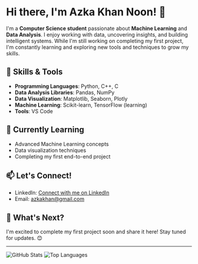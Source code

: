# Hi there, I'm Azka Khan Noon! 👋

I'm a **Computer Science student** passionate about **Machine Learning** and **Data Analysis**. I enjoy working with data, uncovering insights, and building intelligent systems. While I'm still working on completing my first project, I'm constantly learning and exploring new tools and techniques to grow my skills.

## 🔧 Skills & Tools
- **Programming Languages**: Python, C++, C
- **Data Analysis Libraries**: Pandas, NumPy
- **Data Visualization**: Matplotlib, Seaborn, Plotly
- **Machine Learning**: Scikit-learn, TensorFlow (learning)
- **Tools**: VS Code

## 🌱 Currently Learning
- Advanced Machine Learning concepts
- Data visualization techniques
- Completing my first end-to-end project

## 📫 Let's Connect!
- LinkedIn: [Connect with me on LinkedIn](https://www.linkedin.com/in/azka-khan-1b569432a/)
- Email: azkakhan@gmail.com

## 🚀 What's Next?
I'm excited to complete my first project soon and share it here! Stay tuned for updates. 😊

---

![GitHub Stats](https://github-readme-stats.vercel.app/api?username=azkakhan4&show_icons=true&theme=radical)
![Top Languages](https://github-readme-stats.vercel.app/api/top-langs/?username=azkakhan4&layout=compact&theme=radical)
